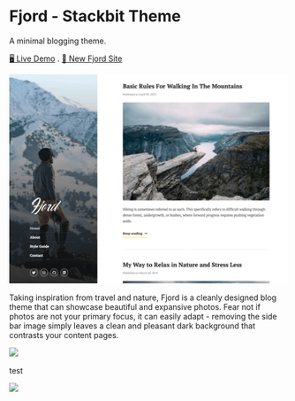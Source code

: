 # Fjord - Stackbit Theme
A minimal blogging theme.

[🖥️ Live Demo](https://themes.stackbit.com/demos/fjord/) . 
[🚀 New Fjord Site](http://app.stackbit.com/wizard?theme=fjord)

![](stackbit/images/demo-1024x768.png "")

Taking inspiration from travel and nature, Fjord is a cleanly designed blog theme that can showcase beautiful and expansive photos. Fear not if photos are not your primary focus, it can easily adapt - removing the side bar image simply leaves a clean and pleasant dark background that contrasts your content pages.


![](https://www.stackbit.com/images/theme-fjord-ani.gif "")

test

<img src="https://www.stackbit.com/images/theme-fjord-ani.gif">
